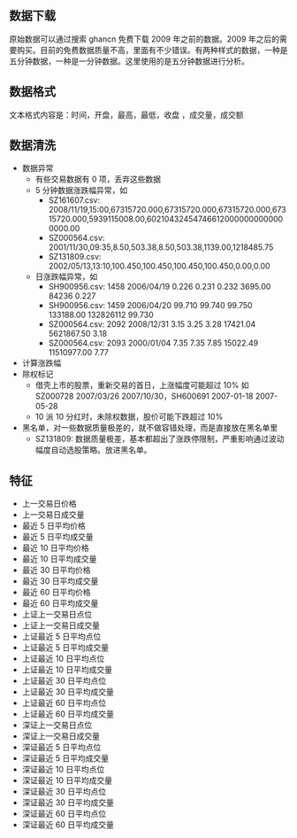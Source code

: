 ﻿## 数据下载

原始数据可以通过搜索 ghancn 免费下载 2009 年之前的数据。2009 年之后的需要购买。目前的免费数据质量不高，里面有不少错误。有两种样式的数据，一种是五分钟数据，一种是一分钟数据。这里使用的是五分钟数据进行分析。

## 数据格式

文本格式内容是：时间，开盘，最高，最低，收盘 ，成交量，成交额

## 数据清洗

* 数据异常
    * 有些交易数据有 0 项，丢弃这些数据
    * 5 分钟数据涨跌幅异常，如
        * SZ161607.csv: 2008/11/19,15:00,67315720.000,67315720.000,67315720.000,67315720.000,5939115008.00,602104324547466120000000000000000.00
        * SZ000564.csv: 2001/11/30,09:35,8.50,503.38,8.50,503.38,1139.00,1218485.75
        * SZ131809.csv: 2002/05/13,13:10,100.450,100.450,100.450,100.450,0.00,0.00
    * 日涨跌幅异常，如
        * SH900956.csv: 1458  2006/04/19  0.226   0.231   0.232   3695.00     84236       0.227
        * SH900956.csv: 1459  2006/04/20  99.710  99.740  99.750  133188.00   132826112   99.730
        * SZ000564.csv: 2092  2008/12/31  3.15    3.25    3.28    17421.04    5621867.50  3.18
        * SZ000564.csv: 2093  2000/01/04  7.35    7.35    7.85    15022.49    11510977.00 7.77
* 计算涨跌幅
* 除权标记
    * 借壳上市的股票，重新交易的首日，上涨幅度可能超过 10%
      如 SZ000728 2007/03/26 2007/10/30，SH600691 2007-01-18 2007-05-28
    * 10 派 10 分红时，未除权数据，股价可能下跌超过 10%
* 黑名单，对一些数据质量极差的，就不做容错处理，而是直接放在黑名单里
    * SZ131809: 数据质量极差，基本都超出了涨跌停限制，严重影响通过波动幅度自动选股策略。放进黑名单。


## 特征

* 上一交易日价格
* 上一交易日成交量
* 最近 5 日平均价格
* 最近 5 日平均成交量
* 最近 10 日平均价格
* 最近 10 日平均成交量
* 最近 30 日平均价格
* 最近 30 日平均成交量
* 最近 60 日平均价格
* 最近 60 日平均成交量
* 上证上一交易日点位
* 上证上一交易日成交量
* 上证最近 5 日平均点位
* 上证最近 5 日平均成交量
* 上证最近 10 日平均点位
* 上证最近 10 日平均成交量
* 上证最近 30 日平均点位
* 上证最近 30 日平均成交量
* 上证最近 60 日平均点位
* 上证最近 60 日平均成交量
* 深证上一交易日点位
* 深证上一交易日成交量
* 深证最近 5 日平均点位
* 深证最近 5 日平均成交量
* 深证最近 10 日平均点位
* 深证最近 10 日平均成交量
* 深证最近 30 日平均点位
* 深证最近 30 日平均成交量
* 深证最近 60 日平均点位
* 深证最近 60 日平均成交量
